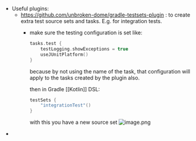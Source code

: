- Useful plugins:
	- https://github.com/unbroken-dome/gradle-testsets-plugin : to create extra test source sets and tasks. E.g. for integration tests.
		- make sure the testing configuration is set like:
		  ```kotlin
		  tasks.test {
		      testLogging.showExceptions = true
		      useJUnitPlatform()
		  }
		  ```
		  because by not using the name of the task, that configuration will apply to the tasks created by the plugin also.
		  
		  then in Gradle [[Kotlin]] DSL:
		  ```kotlin
		  testSets {
		      "integrationTest"()
		  }
		  ```
		  
		  with this you have a new source set
		  ![image.png](../assets/image_1647547912702_0.png)
-